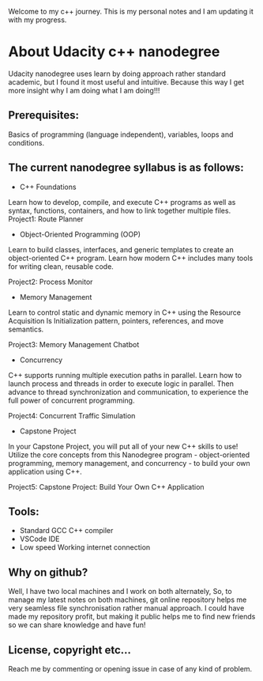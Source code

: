 Welcome to my c++ journey. This is my personal notes and I am updating it with my progress.

# About Udacity c++ nanodegree

Udacity nanodegree uses learn by doing approach rather standard academic, but I found it most useful and intuitive. Because this way I get more insight why I am doing what I am doing!!!


## Prerequisites:

Basics of programming (language independent), variables, loops and conditions.

## The current nanodegree syllabus is as follows:

* C++ Foundations

Learn how to develop, compile, and execute C++ programs as well as syntax, functions, containers, and how to link together multiple files.
Project1: Route Planner

* Object-Oriented Programming (OOP)

Learn to build classes, interfaces, and generic templates to create an object-oriented C++ program. Learn how modern C++ includes many tools for writing clean, reusable code.

Project2: Process Monitor

* Memory Management

Learn to control static and dynamic memory in C++ using the Resource Acquisition Is Initialization pattern, pointers, references, and move semantics.

Project3: Memory Management Chatbot

* Concurrency

C++ supports running multiple execution paths in parallel. Learn how to launch process and threads in order to execute logic in parallel. Then advance to thread synchronization and communication, to experience the full power of concurrent programming.

Project4: Concurrent Traffic Simulation

* Capstone Project

In your Capstone Project, you will put all of your new C++ skills to use! Utilize the core concepts from this Nanodegree program - object-oriented programming, memory management, and concurrency - to build your own application using C++.

Project5: Capstone Project: Build Your Own C++ Application

## Tools:

* Standard GCC C++ compiler
* VSCode IDE
* Low speed Working internet connection

## Why on github?

Well, I have two local machines and I work on both alternately, So, to manage my latest notes on both machines, git online repository helps me very seamless file synchronisation rather manual approach. I could have made my repository profit, but making it public helps me to find new friends so we can share knowledge and have fun!

## License, copyright etc...

Reach me by commenting or opening issue in case of any kind of problem.
